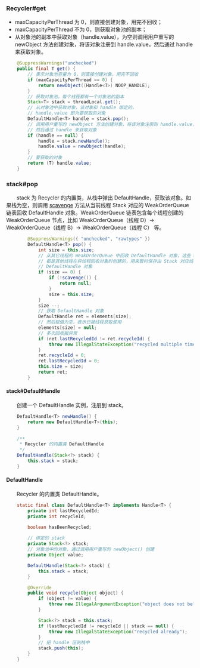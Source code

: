 ### Recycler#get

- maxCapacityPerThread 为 0，则直接创建对象，用完不回收；
- maxCapacityPerThread 不为 0，则获取对象池的副本；
- 从对象池的副本中获取对象（handle.value），为空则调用用户重写的 newObject 方法创建对象，将该对象注册到 handle.value，然后通过 handle 来获取对象。

```java
    @SuppressWarnings("unchecked")
    public final T get() {
        // 表示对象池容量为 0，则直接创建对象，用完不回收
        if (maxCapacityPerThread == 0) {
            return newObject((Handle<T>) NOOP_HANDLE);
        }
        // 获取对象池，每个线程都有一个对象池的副本
        Stack<T> stack = threadLocal.get();
        // 从对象池中获取对象，该对象和 handle 绑定的，
        // handle.value 即为要获取的对象
        DefaultHandle<T> handle = stack.pop();
        // 调用用户重写的 newObject 方法创建对象，将该对象注册到 handle.value，
        // 然后通过 handle 来获取对象
        if (handle == null) {
            handle = stack.newHandle();
            handle.value = newObject(handle);
        }
        // 要获取的对象
        return (T) handle.value;
    }
```


### stack#pop
　　stack 为 Recycler 的内置类，从栈中弹出 DefaultHandle，获取该对象。如果栈为空，则调用 [scavenge](https://github.com/martin-1992/Netty-Notes/blob/master/Recycler/scavenge.md) 方法从当前线程 Stack 对应的 WeakOrderQueue 链表回收 DefaultHandle 对象。WeakOrderQueue 链表包含每个线程创建的 WeakOrderQueue 节点，比如 WeakOrderQueue（线程 D）-> WeakOrderQueue（线程 B）-> WeakOrderQueue（线程 C） 等。

```java
        @SuppressWarnings({ "unchecked", "rawtypes" })
        DefaultHandle<T> pop() {
            int size = this.size;
            // 从其它线程的 WeakOrderQueue 中回收 DefaultHandle 对象，这些 WeakOrderQueue
            // 都是其他线程在异线程回收对象时创建的，用来暂时保存由 Stack 对应线程创建的
            // DefaultHandle 对象
            if (size == 0) {
                if (!scavenge()) {
                    return null;
                }
                size = this.size;
            }
            size --;
            // 获取 DefaultHandle 对象
            DefaultHandle ret = elements[size];
            // 然后赋值为空，表示已被线程获取使用
            elements[size] = null;
            // 多次回收报异常
            if (ret.lastRecycledId != ret.recycleId) {
                throw new IllegalStateException("recycled multiple times");
            }
            ret.recycleId = 0;
            ret.lastRecycledId = 0;
            this.size = size;
            return ret;
        }
```


#### stack#DefaultHandle
　　创建一个 DefaultHandle 实例，注册到 stack。

```java
    DefaultHandle<T> newHandle() {
        return new DefaultHandle<T>(this);
    }
    
    /**
     * Recycler 的内置类 DefaultHandle
     */
    DefaultHandle(Stack<?> stack) {
        this.stack = stack;
    }
```

#### DefaultHandle
　　Recycler 的内置类 DefaultHandle。

```java
    static final class DefaultHandle<T> implements Handle<T> {
        private int lastRecycledId;
        private int recycleId;

        boolean hasBeenRecycled;
        
        // 绑定的 stack
        private Stack<?> stack;
        // 对象池中的对象，通过调用用户重写的 newObject() 创建
        private Object value;

        DefaultHandle(Stack<?> stack) {
            this.stack = stack;
        }

        @Override
        public void recycle(Object object) {
            if (object != value) {
                throw new IllegalArgumentException("object does not belong to handle");
            }

            Stack<?> stack = this.stack;
            if (lastRecycledId != recycleId || stack == null) {
                throw new IllegalStateException("recycled already");
            }
            // 把 handle 压到栈中
            stack.push(this);
        }
    }
```
